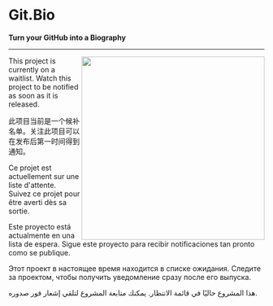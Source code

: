 # Git.Bio

**Turn your GitHub into a Biography**

---


<img width="360" align="right" src="https://github.com/user-attachments/assets/4601184c-7e8e-4531-9a49-938be1ac2dfc" />

This project is currently on a waitlist. Watch this project to be notified as soon as it is released.

此项目当前是一个候补名单。关注此项目可以在发布后第一时间得到通知。

Ce projet est actuellement sur une liste d'attente. Suivez ce projet pour être averti dès sa sortie.

Este proyecto está actualmente en una lista de espera. Sigue este proyecto para recibir notificaciones tan pronto como se publique.

Этот проект в настоящее время находится в списке ожидания. Следите за проектом, чтобы получить уведомление сразу после его выпуска.

هذا المشروع حاليًا في قائمة الانتظار. يمكنك متابعة المشروع لتلقي إشعار فور صدوره.

